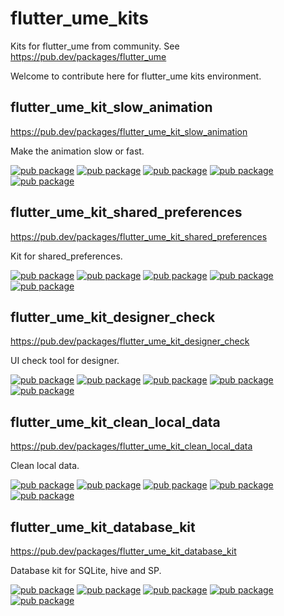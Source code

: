 # flutter_ume_kits

Kits for flutter_ume from community. See https://pub.dev/packages/flutter_ume

Welcome to contribute here for flutter_ume kits environment.

## flutter_ume_kit_slow_animation

https://pub.dev/packages/flutter_ume_kit_slow_animation

Make the animation slow or fast.

[![pub package](https://img.shields.io/pub/v/flutter_ume_kit_slow_animation.svg)](https://pub.dev/packages/flutter_ume_kit_slow_animation)
[![pub package](https://img.shields.io/pub/likes/flutter_ume_kit_slow_animation.svg)](https://pub.dev/packages/flutter_ume_kit_slow_animation)
[![pub package](https://img.shields.io/pub/points/flutter_ume_kit_slow_animation.svg)](https://pub.dev/packages/flutter_ume_kit_slow_animation)
[![pub package](https://img.shields.io/pub/popularity/flutter_ume_kit_slow_animation.svg)](https://pub.dev/packages/flutter_ume_kit_slow_animation)
[![pub package](https://img.shields.io/pub/publisher/flutter_ume_kit_slow_animation.svg)](https://pub.dev/packages/flutter_ume_kit_slow_animation)

## flutter_ume_kit_shared_preferences

https://pub.dev/packages/flutter_ume_kit_shared_preferences

Kit for shared_preferences.

[![pub package](https://img.shields.io/pub/v/flutter_ume_kit_shared_preferences.svg)](https://pub.dev/packages/flutter_ume_kit_shared_preferences)
[![pub package](https://img.shields.io/pub/likes/flutter_ume_kit_shared_preferences.svg)](https://pub.dev/packages/flutter_ume_kit_shared_preferences)
[![pub package](https://img.shields.io/pub/points/flutter_ume_kit_shared_preferences.svg)](https://pub.dev/packages/flutter_ume_kit_shared_preferences)
[![pub package](https://img.shields.io/pub/popularity/flutter_ume_kit_shared_preferences.svg)](https://pub.dev/packages/flutter_ume_kit_shared_preferences)
[![pub package](https://img.shields.io/pub/publisher/flutter_ume_kit_shared_preferences.svg)](https://pub.dev/packages/flutter_ume_kit_shared_preferences)

## flutter_ume_kit_designer_check

https://pub.dev/packages/flutter_ume_kit_designer_check

UI check tool for designer.

[![pub package](https://img.shields.io/pub/v/flutter_ume_kit_designer_check.svg)](https://pub.dev/packages/flutter_ume_kit_designer_check)
[![pub package](https://img.shields.io/pub/likes/flutter_ume_kit_designer_check.svg)](https://pub.dev/packages/flutter_ume_kit_designer_check)
[![pub package](https://img.shields.io/pub/points/flutter_ume_kit_designer_check.svg)](https://pub.dev/packages/flutter_ume_kit_designer_check)
[![pub package](https://img.shields.io/pub/popularity/flutter_ume_kit_designer_check.svg)](https://pub.dev/packages/flutter_ume_kit_designer_check)
[![pub package](https://img.shields.io/pub/publisher/flutter_ume_kit_designer_check.svg)](https://pub.dev/packages/flutter_ume_kit_designer_check)

## flutter_ume_kit_clean_local_data

https://pub.dev/packages/flutter_ume_kit_clean_local_data

Clean local data.

[![pub package](https://img.shields.io/pub/v/flutter_ume_kit_clean_local_data.svg)](https://pub.dev/packages/flutter_ume_kit_clean_local_data)
[![pub package](https://img.shields.io/pub/likes/flutter_ume_kit_clean_local_data.svg)](https://pub.dev/packages/flutter_ume_kit_clean_local_data)
[![pub package](https://img.shields.io/pub/points/flutter_ume_kit_clean_local_data.svg)](https://pub.dev/packages/flutter_ume_kit_clean_local_data)
[![pub package](https://img.shields.io/pub/popularity/flutter_ume_kit_clean_local_data.svg)](https://pub.dev/packages/flutter_ume_kit_clean_local_data)
[![pub package](https://img.shields.io/pub/publisher/flutter_ume_kit_clean_local_data.svg)](https://pub.dev/packages/flutter_ume_kit_clean_local_data)

## flutter_ume_kit_database_kit

https://pub.dev/packages/flutter_ume_kit_database_kit

Database kit for SQLite, hive and SP.

[![pub package](https://img.shields.io/pub/v/flutter_ume_kit_database_kit.svg)](https://pub.dev/packages/flutter_ume_kit_database_kit)
[![pub package](https://img.shields.io/pub/likes/flutter_ume_kit_database_kit.svg)](https://pub.dev/packages/flutter_ume_kit_database_kit)
[![pub package](https://img.shields.io/pub/points/flutter_ume_kit_database_kit.svg)](https://pub.dev/packages/flutter_ume_kit_database_kit)
[![pub package](https://img.shields.io/pub/popularity/flutter_ume_kit_database_kit.svg)](https://pub.dev/packages/flutter_ume_kit_database_kit)
[![pub package](https://img.shields.io/pub/publisher/flutter_ume_kit_database_kit.svg)](https://pub.dev/packages/flutter_ume_kit_database_kit)
